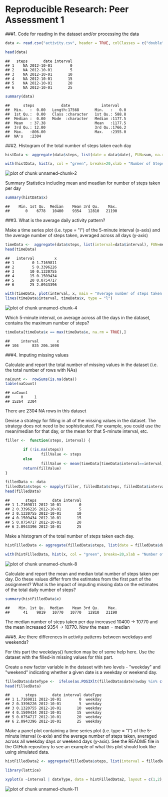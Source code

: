 Reproducible Research: Peer Assessment 1
========================

###1. Code for reading in the dataset and/or processing the data


```r
data <- read.csv("activity.csv", header = TRUE, colClasses = c("double","character","double"), na.strings = "NA")

head(data)
```

```
##   steps       date interval
## 1    NA 2012-10-01        0
## 2    NA 2012-10-01        5
## 3    NA 2012-10-01       10
## 4    NA 2012-10-01       15
## 5    NA 2012-10-01       20
## 6    NA 2012-10-01       25
```

```r
summary(data)
```

```
##      steps            date              interval     
##  Min.   :  0.00   Length:17568       Min.   :   0.0  
##  1st Qu.:  0.00   Class :character   1st Qu.: 588.8  
##  Median :  0.00   Mode  :character   Median :1177.5  
##  Mean   : 37.38                      Mean   :1177.5  
##  3rd Qu.: 12.00                      3rd Qu.:1766.2  
##  Max.   :806.00                      Max.   :2355.0  
##  NA's   :2304
```

###2. Histogram of the total number of steps taken each day  


```r
histData <- aggregate(data$steps, list(date = data$date), FUN=sum, na.rm=TRUE)

with(histData, hist(x, col = "green", breaks=20,xlab = "Number of Steps Taken Per Day"))
```

![plot of chunk unnamed-chunk-2](figure/unnamed-chunk-2-1.png)

Summary Statistics including mean and meadian for number of steps taken per day


```r
summary(histData$x)
```

```
##    Min. 1st Qu.  Median    Mean 3rd Qu.    Max. 
##       0    6778   10400    9354   12810   21190
```

###3. What is the average daily activity pattern?

Make a time series plot (i.e. type = "l") of the 5-minute interval (x-axis) and the average number of steps taken, averaged across all days (y-axis)


```r
timeData <-  aggregate(data$steps, list(interval=data$interval), FUN=mean, na.rm=TRUE)
head(timeData)
```

```
##   interval         x
## 1        0 1.7169811
## 2        5 0.3396226
## 3       10 0.1320755
## 4       15 0.1509434
## 5       20 0.0754717
## 6       25 2.0943396
```

```r
with(timeData, plot(interval, x, main = "Average number of steps taken per 5 minute interval", ylab = "Number of steps taken", xlab = "5 minute interval"))
lines(timeData$interval, timeData$x, type = "l")
```

![plot of chunk unnamed-chunk-4](figure/unnamed-chunk-4-1.png)

Which 5-minute interval, on average across all the days in the dataset, contains the maximum number of steps?


```r
timeData[timeData$x == max(timeData$x, na.rm = TRUE),]
```

```
##     interval        x
## 104      835 206.1698
```

###4. Imputing missing values

Calculate and report the total number of missing values in the dataset (i.e. the total number of rows with NAs)


```r
naCount <-  rowSums(is.na(data))
table(naCount)
```

```
## naCount
##     0     1 
## 15264  2304
```
There are 2304 NA rows in this dataset

Devise a strategy for filling in all of the missing values in the dataset. The strategy does not need to be sophisticated. For example, you could use the mean/median for that day, or the mean for that 5-minute interval, etc.


```r
filler <-  function(steps, interval) {

        if (!is.na(steps))
                fillValue <- steps
        else
                fillValue <- mean(timeData[timeData$interval==interval,"x"], na.rm = TRUE)
        return(fillValue)
}

filledData <- data
filledData$steps <- mapply(filler, filledData$steps, filledData$interval)
head(filledData)
```

```
##       steps       date interval
## 1 1.7169811 2012-10-01        0
## 2 0.3396226 2012-10-01        5
## 3 0.1320755 2012-10-01       10
## 4 0.1509434 2012-10-01       15
## 5 0.0754717 2012-10-01       20
## 6 2.0943396 2012-10-01       25
```


Make a histogram of the total number of steps taken each day. 


```r
histFilledData <- aggregate(filledData$steps, list(date = filledData$date), FUN=sum, na.rm=TRUE)

with(histFilledData, hist(x, col = "green", breaks=20,xlab = "Number of Steps Taken Per Day", main = "Total Number of Steps Taken Per Day"))
```

![plot of chunk unnamed-chunk-8](figure/unnamed-chunk-8-1.png)


Calculate and report the mean and median total number of steps taken per day. Do these values differ from the estimates from the first part of the assignment? What is the impact of imputing missing data on the estimates of the total daily number of steps?


```r
summary(histFilledData$x)
```

```
##    Min. 1st Qu.  Median    Mean 3rd Qu.    Max. 
##      41    9819   10770   10770   12810   21190
```

The median number of steps taken per day increased 10400 -> 10770 and the mean increased 9354  -> 10770. Now the mean = median

###5. Are there differences in activity patterns between weekdays and weekends?

For this part the weekdays() function may be of some help here. Use the dataset with the filled-in missing values for this part.

Create a new factor variable in the dataset with two levels - "weekday" and "weekend" indicating whether a given date is a weekday or weekend day.


```r
filledData$dateType <-  ifelse(as.POSIXlt(filledData$date)$wday %in% c(0,6), 'weekend', 'weekday')
head(filledData)
```

```
##       steps       date interval dateType
## 1 1.7169811 2012-10-01        0  weekday
## 2 0.3396226 2012-10-01        5  weekday
## 3 0.1320755 2012-10-01       10  weekday
## 4 0.1509434 2012-10-01       15  weekday
## 5 0.0754717 2012-10-01       20  weekday
## 6 2.0943396 2012-10-01       25  weekday
```

Make a panel plot containing a time series plot (i.e. type = "l") of the 5-minute interval (x-axis) and the average number of steps taken, averaged across all weekday days or weekend days (y-axis). See the README file in the GitHub repository to see an example of what this plot should look like using simulated data.






```r
histFilledData2 <- aggregate(filledData$steps, list(interval = filledData$interval, dateType = filledData$dateType), FUN=mean, na.rm=TRUE)

library(lattice)

xyplot(x ~interval | dateType, data = histFilledData2, layout = c(1,2), ylab = "Number of Steps", xlab = "Interval", type = "b")
```

![plot of chunk unnamed-chunk-11](figure/unnamed-chunk-11-1.png)
